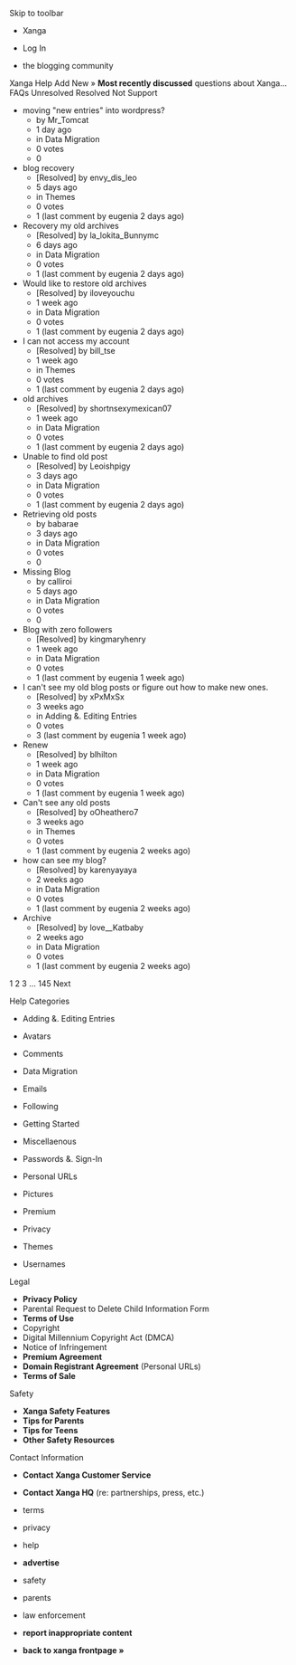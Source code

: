 Skip to toolbar

*   Xanga

*   Log In

*   the blogging community

Xanga Help Add New » **Most recently discussed** questions about Xanga… FAQs Unresolved Resolved Not Support

*   moving "new entries" into wordpress?
    *   by Mr\_Tomcat
    *   1 day ago
    *   in Data Migration
    *   0 votes
    *   0
*   blog recovery
    *   \[Resolved\] by envy\_dis\_leo
    *   5 days ago
    *   in Themes
    *   0 votes
    *   1 (last comment by eugenia 2 days ago)
*   Recovery my old archives
    *   \[Resolved\] by la\_lokita\_Bunnymc
    *   6 days ago
    *   in Data Migration
    *   0 votes
    *   1 (last comment by eugenia 2 days ago)
*   Would like to restore old archives
    *   \[Resolved\] by iloveyouchu
    *   1 week ago
    *   in Data Migration
    *   0 votes
    *   1 (last comment by eugenia 2 days ago)
*   I can not access my account
    *   \[Resolved\] by bill\_tse
    *   1 week ago
    *   in Themes
    *   0 votes
    *   1 (last comment by eugenia 2 days ago)
*   old archives
    *   \[Resolved\] by shortnsexymexican07
    *   1 week ago
    *   in Data Migration
    *   0 votes
    *   1 (last comment by eugenia 2 days ago)
*   Unable to find old post
    *   \[Resolved\] by Leoishpigy
    *   3 days ago
    *   in Data Migration
    *   0 votes
    *   1 (last comment by eugenia 2 days ago)
*   Retrieving old posts
    *   by babarae
    *   3 days ago
    *   in Data Migration
    *   0 votes
    *   0
*   Missing Blog
    *   by calliroi
    *   5 days ago
    *   in Data Migration
    *   0 votes
    *   0
*   Blog with zero followers
    *   \[Resolved\] by kingmaryhenry
    *   1 week ago
    *   in Data Migration
    *   0 votes
    *   1 (last comment by eugenia 1 week ago)
*   I can't see my old blog posts or figure out how to make new ones.
    *   \[Resolved\] by xPxMxSx
    *   3 weeks ago
    *   in Adding &. Editing Entries
    *   0 votes
    *   3 (last comment by eugenia 1 week ago)
*   Renew
    *   \[Resolved\] by blhilton
    *   1 week ago
    *   in Data Migration
    *   0 votes
    *   1 (last comment by eugenia 1 week ago)
*   Can't see any old posts
    *   \[Resolved\] by oOheathero7
    *   3 weeks ago
    *   in Themes
    *   0 votes
    *   1 (last comment by eugenia 2 weeks ago)
*   how can see my blog?
    *   \[Resolved\] by karenyayaya
    *   2 weeks ago
    *   in Data Migration
    *   0 votes
    *   1 (last comment by eugenia 2 weeks ago)
*   Archive
    *   \[Resolved\] by love\_\_Katbaby
    *   2 weeks ago
    *   in Data Migration
    *   0 votes
    *   1 (last comment by eugenia 2 weeks ago)

1 2 3 ... 145 Next

Help Categories

*   Adding &. Editing Entries
*   Avatars
*   Comments
*   Data Migration
*   Emails
*   Following
*   Getting Started
*   Miscellaenous

*   Passwords &. Sign-In
*   Personal URLs
*   Pictures
*   Premium
*   Privacy
*   Themes
*   Usernames

Legal

*   **Privacy Policy**
*   Parental Request to Delete Child Information Form
*   **Terms of Use**
*   Copyright
*   Digital Millennium Copyright Act (DMCA)
*   Notice of Infringement
*   **Premium Agreement**
*   **Domain Registrant Agreement** (Personal URLs)
*   **Terms of Sale**

Safety

*   **Xanga Safety Features**
*   **Tips for Parents**
*   **Tips for Teens**
*   **Other Safety Resources**

Contact Information

*   **Contact Xanga Customer Service**
*   **Contact Xanga HQ** (re: partnerships, press, etc.)

*   terms
*   privacy
*   help
*   **advertise**

*   safety
*   parents
*   law enforcement
*   **report inappropriate content**

*   **back to xanga frontpage »**